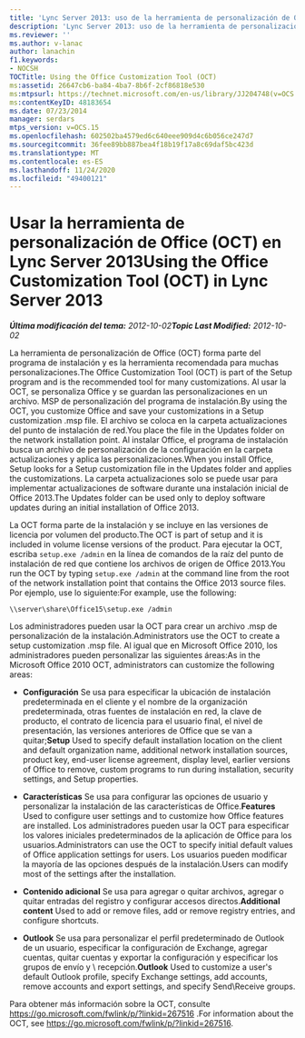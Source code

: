 ```yaml
---
title: 'Lync Server 2013: uso de la herramienta de personalización de Office (OCT)'
description: 'Lync Server 2013: uso de la herramienta de personalización de Office (OCT).'
ms.reviewer: ''
ms.author: v-lanac
author: lanachin
f1.keywords:
- NOCSH
TOCTitle: Using the Office Customization Tool (OCT)
ms:assetid: 26647cb6-ba84-4ba7-8b6f-2cf86818e530
ms:mtpsurl: https://technet.microsoft.com/en-us/library/JJ204748(v=OCS.15)
ms:contentKeyID: 48183654
ms.date: 07/23/2014
manager: serdars
mtps_version: v=OCS.15
ms.openlocfilehash: 602502ba4579ed6c640eee909d4c6b056ce247d7
ms.sourcegitcommit: 36fee89bb887bea4f18b19f17a8c69daf5bc423d
ms.translationtype: MT
ms.contentlocale: es-ES
ms.lasthandoff: 11/24/2020
ms.locfileid: "49400121"
---
```

# <a name="using-the-office-customization-tool-oct-in-lync-server-2013"></a><span data-ttu-id="50d02-103">Usar la herramienta de personalización de Office (OCT) en Lync Server 2013</span><span class="sxs-lookup"><span data-stu-id="50d02-103">Using the Office Customization Tool (OCT) in Lync Server 2013</span></span>

<div data-xmlns="http://www.w3.org/1999/xhtml">

<div class="topic" data-xmlns="http://www.w3.org/1999/xhtml" data-msxsl="urn:schemas-microsoft-com:xslt" data-cs="https://msdn.microsoft.com/">

<div data-asp="https://msdn2.microsoft.com/asp">



</div>

<div id="mainSection">

<div id="mainBody"><span data-ttu-id="50d02-104">

<span> </span></span><span class="sxs-lookup"><span data-stu-id="50d02-104">

<span> </span></span></span>

<span data-ttu-id="50d02-105">_**Última modificación del tema:** 2012-10-02_</span><span class="sxs-lookup"><span data-stu-id="50d02-105">_**Topic Last Modified:** 2012-10-02_</span></span>

<span data-ttu-id="50d02-106">La herramienta de personalización de Office (OCT) forma parte del programa de instalación y es la herramienta recomendada para muchas personalizaciones.</span><span class="sxs-lookup"><span data-stu-id="50d02-106">The Office Customization Tool (OCT) is part of the Setup program and is the recommended tool for many customizations.</span></span> <span data-ttu-id="50d02-107">Al usar la OCT, se personaliza Office y se guardan las personalizaciones en un archivo. MSP de personalización del programa de instalación.</span><span class="sxs-lookup"><span data-stu-id="50d02-107">By using the OCT, you customize Office and save your customizations in a Setup customization .msp file.</span></span> <span data-ttu-id="50d02-108">El archivo se coloca en la carpeta actualizaciones del punto de instalación de red.</span><span class="sxs-lookup"><span data-stu-id="50d02-108">You place the file in the Updates folder on the network installation point.</span></span> <span data-ttu-id="50d02-109">Al instalar Office, el programa de instalación busca un archivo de personalización de la configuración en la carpeta actualizaciones y aplica las personalizaciones.</span><span class="sxs-lookup"><span data-stu-id="50d02-109">When you install Office, Setup looks for a Setup customization file in the Updates folder and applies the customizations.</span></span> <span data-ttu-id="50d02-110">La carpeta actualizaciones solo se puede usar para implementar actualizaciones de software durante una instalación inicial de Office 2013.</span><span class="sxs-lookup"><span data-stu-id="50d02-110">The Updates folder can be used only to deploy software updates during an initial installation of Office 2013.</span></span>

<span data-ttu-id="50d02-111">La OCT forma parte de la instalación y se incluye en las versiones de licencia por volumen del producto.</span><span class="sxs-lookup"><span data-stu-id="50d02-111">The OCT is part of setup and it is included in volume license versions of the product.</span></span> <span data-ttu-id="50d02-112">Para ejecutar la OCT, escriba `setup.exe /admin` en la línea de comandos de la raíz del punto de instalación de red que contiene los archivos de origen de Office 2013.</span><span class="sxs-lookup"><span data-stu-id="50d02-112">You run the OCT by typing `setup.exe /admin` at the command line from the root of the network installation point that contains the Office 2013 source files.</span></span> <span data-ttu-id="50d02-113">Por ejemplo, use lo siguiente:</span><span class="sxs-lookup"><span data-stu-id="50d02-113">For example, use the following:</span></span>

`\\server\share\Office15\setup.exe /admin`

<span data-ttu-id="50d02-114">Los administradores pueden usar la OCT para crear un archivo .msp de personalización de la instalación.</span><span class="sxs-lookup"><span data-stu-id="50d02-114">Administrators use the OCT to create a setup customization .msp file.</span></span> <span data-ttu-id="50d02-115">Al igual que en Microsoft Office 2010, los administradores pueden personalizar las siguientes áreas:</span><span class="sxs-lookup"><span data-stu-id="50d02-115">As in the Microsoft Office 2010 OCT, administrators can customize the following areas:</span></span>

  - <span data-ttu-id="50d02-116">**Configuración** Se usa para especificar la ubicación de instalación predeterminada en el cliente y el nombre de la organización predeterminada, otras fuentes de instalación en red, la clave de producto, el contrato de licencia para el usuario final, el nivel de presentación, las versiones anteriores de Office que se van a quitar;</span><span class="sxs-lookup"><span data-stu-id="50d02-116">**Setup** Used to specify default installation location on the client and default organization name, additional network installation sources, product key, end-user license agreement, display level, earlier versions of Office to remove, custom programs to run during installation, security settings, and Setup properties.</span></span>

  - <span data-ttu-id="50d02-117">**Características** Se usa para configurar las opciones de usuario y personalizar la instalación de las características de Office.</span><span class="sxs-lookup"><span data-stu-id="50d02-117">**Features** Used to configure user settings and to customize how Office features are installed.</span></span> <span data-ttu-id="50d02-118">Los administradores pueden usar la OCT para especificar los valores iniciales predeterminados de la aplicación de Office para los usuarios.</span><span class="sxs-lookup"><span data-stu-id="50d02-118">Administrators can use the OCT to specify initial default values of Office application settings for users.</span></span> <span data-ttu-id="50d02-119">Los usuarios pueden modificar la mayoría de las opciones después de la instalación.</span><span class="sxs-lookup"><span data-stu-id="50d02-119">Users can modify most of the settings after the installation.</span></span>

  - <span data-ttu-id="50d02-120">**Contenido adicional** Se usa para agregar o quitar archivos, agregar o quitar entradas del registro y configurar accesos directos.</span><span class="sxs-lookup"><span data-stu-id="50d02-120">**Additional content** Used to add or remove files, add or remove registry entries, and configure shortcuts.</span></span>

  - <span data-ttu-id="50d02-121">**Outlook** Se usa para personalizar el perfil predeterminado de Outlook de un usuario, especificar la configuración de Exchange, agregar cuentas, quitar cuentas y exportar la configuración y especificar los grupos de envío y \\ recepción.</span><span class="sxs-lookup"><span data-stu-id="50d02-121">**Outlook** Used to customize a user's default Outlook profile, specify Exchange settings, add accounts, remove accounts and export settings, and specify Send\\Receive groups.</span></span>

<span data-ttu-id="50d02-122">Para obtener más información sobre la OCT, consulte <https://go.microsoft.com/fwlink/p/?linkid=267516> .</span><span class="sxs-lookup"><span data-stu-id="50d02-122">For information about the OCT, see <https://go.microsoft.com/fwlink/p/?linkid=267516>.</span></span>

<span data-ttu-id="50d02-123"></div>

<span> </span>

</div>

</div>

</span><span class="sxs-lookup"><span data-stu-id="50d02-123"></div>

<span> </span>

</div>

</div>

</span></span></div>

